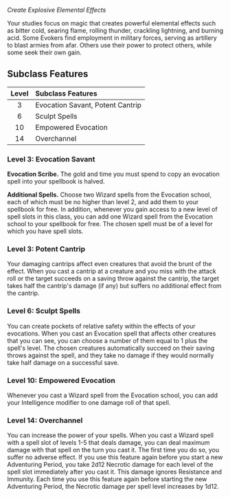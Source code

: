 *Create Explosive Elemental Effects*

Your studies focus on magic that creates powerful elemental effects such as bitter cold, searing flame, rolling thunder, crackling lightning, and burning acid. Some Evokers find employment in military forces, serving as artillery to blast armies from afar. Others use their power to protect others, while some seek their own gain.

## Subclass Features

| Level | Subclass Features                |
| :---: | :------------------------------- |
|   3   | Evocation Savant, Potent Cantrip |
|   6   | Sculpt Spells                    |
|  10   | Empowered Evocation              |
|  14   | Overchannel                      |


### Level 3: Evocation Savant

**Evocation Scribe.** The gold and time you must spend to copy an evocation spell into your spellbook is halved. 

**Additional Spells.** Choose two Wizard spells from the Evocation school, each of which must be no higher than level 2, and add them to your spellbook for free.
In addition, whenever you gain access to a new level of spell slots in this class, you can add one Wizard spell from the Evocation school to your spellbook for free. The chosen spell must be of a level for which you have spell slots.


### Level 3: Potent Cantrip
Your damaging cantrips affect even creatures that avoid the brunt of the effect. When you cast a cantrip at a creature and you miss with the attack roll or the target succeeds on a saving throw against the cantrip, the target takes half the cantrip's damage (if any) but suffers no additional effect from the cantrip.


### Level 6: Sculpt Spells
You can create pockets of relative safety within the effects of your evocations. When you cast an Evocation spell that affects other creatures that you can see, you can choose a number of them equal to 1 plus the spell's level. The chosen creatures automatically succeed on their saving throws against the spell, and they take no damage if they would normally take half damage on a successful save.


### Level 10: Empowered Evocation
Whenever you cast a Wizard spell from the Evocation school, you can add your Intelligence modifier to one damage roll of that spell.


### Level 14: Overchannel
You can increase the power of your spells. When you cast a Wizard spell with a spell slot of levels 1-5 that deals damage, you can deal maximum damage with that spell on the turn you cast it.
The first time you do so, you suffer no adverse effect. If you use this feature again before you start a new Adventuring Period, you take 2d12 Necrotic damage for each level of the spell slot immediately after you cast it. This damage ignores Resistance and Immunity. Each time you use this feature again before starting the new Adventuring Period, the Necrotic damage per spell level increases by 1d12.